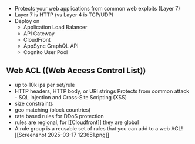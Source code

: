 - Protects your web applications from common web exploits (Layer 7)
- Layer 7 is HTTP (vs Layer 4 is TCP/UDP)
- Deploy on 
	- Application Load Balancer 
	- API Gateway 
	- CloudFront 
	- AppSync GraphQL API 
	- Cognito User Pool

## Web ACL ((Web Access Control List))
- up to 10k ips per set/rule
- HTTP headers, HTTP body, or URI strings Protects from common attack - SQL injection and Cross-Site Scripting (XSS)
- size constraints
- geo matching (block countries)
- rate based rules for DDoS protection
- rules are regional, for [[Cloudfront]] they are global
- A rule group is a reusable set of rules that you can add to a web ACL![[Screenshot 2025-03-17 123651.png]]